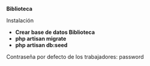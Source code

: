 <p>
    <strong>Biblioteca</strong>
</p>

<p>
Instalación

- **Crear base de datos Biblioteca**
- **php artisan migrate**
- **php artisan db:seed**

Contraseña por defecto de los trabajadores: password
</p>



